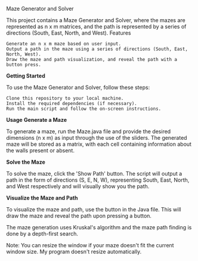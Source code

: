 Maze Generator and Solver

This project contains a Maze Generator and Solver, where the mazes are represented as n x m matrices, and the path is represented by a series of directions (South, East, North, and West).
Features

    Generate an n x m maze based on user input.
    Output a path in the maze using a series of directions (South, East, North, West).
    Draw the maze and path visualization, and reveal the path with a button press.

**Getting Started**

To use the Maze Generator and Solver, follow these steps:

    Clone this repository to your local machine.
    Install the required dependencies (if necessary).
    Run the main script and follow the on-screen instructions.

**Usage**
**Generate a Maze**

To generate a maze, run the Maze.java file and provide the desired dimensions (n x m) as input through the use of the sliders. The generated maze will be stored as a matrix, with each cell containing information about the walls present or absent.

**Solve the Maze**

To solve the maze, click the 'Show Path' button. The script will output a path in the form of directions (S, E, N, W), representing South, East, North, and West respectively and will visually show you the path.

**Visualize the Maze and Path**

To visualize the maze and path, use the button in the Java file. This will draw the maze and reveal the path upon pressing a button.

The maze generation uses Kruskal's algorithm and the maze path finding is done by a depth-first search.

Note: You can resize the window if your maze doesn't fit the current window size. My program doesn't resize automatically.
